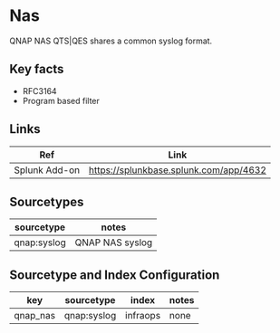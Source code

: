# Nas

QNAP NAS QTS|QES shares a common syslog format.

## Key facts

* RFC3164
* Program based filter

## Links

| Ref            | Link                                     |
|----------------|------------------------------------------|
| Splunk Add-on  | <https://splunkbase.splunk.com/app/4632> |

## Sourcetypes

| sourcetype     | notes           |
|----------------|-----------------|
| qnap:syslog    | QNAP NAS syslog |

## Sourcetype and Index Configuration

| key      | sourcetype     | index          | notes           |
|----------|----------------|----------------|-----------------|
| qnap_nas | qnap:syslog    | infraops       | none            |

